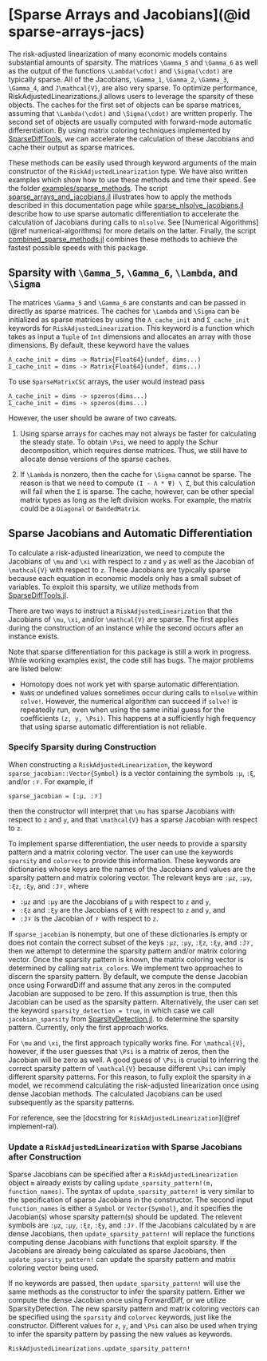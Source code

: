 # [Sparse Arrays and Jacobians](@id sparse-arrays-jacs)
The risk-adjusted linearization of many economic models contains
substantial amounts of sparsity. The matrices ``\Gamma_5``
and ``\Gamma_6`` as well as the output of the functions
``\Lambda(\cdot)`` and ``\Sigma(\cdot)`` are typically sparse.
All of the Jacobians, ``\Gamma_1``, ``\Gamma_2``, ``\Gamma_3``,
``\Gamma_4``, and ``J\mathcal{V}``, are also very sparse.
To optimize performance, RiskAdjustedLinearizations.jl
allows users to leverage the sparsity of these objects.
The caches for the first set of objects can be
sparse matrices, assuming that ``\Lambda(\cdot)`` and ``\Sigma(\cdot)``
are written properly. The second set of objects are usually computed
with forward-mode automatic differentiation. By using matrix coloring techniques
implemented by [SparseDiffTools](https://github.com/JuliaDiff/SparseDiffTools.jl),
we can accelerate the calculation of these Jacobians and cache their output
as sparse matrices.

These methods can be easily used through keyword arguments of the main constructor of the
`RiskAdjustedLinearization` type.
We have also written examples which show how to use these methods and time their speed.
See the folder [examples/sparse_methods](https://github.com/chenwilliam77/RiskAdjustedLinearizations.jl/tree/main/examples/sparse_methods).
The script [sparse\_arrays\_and\_jacobians.jl](https://github.com/chenwilliam77/RiskAdjustedLinearizations.jl/tree/main/examples/sparse_methods/sparse_arrays_and_jacobians.jl)
illustrates how to apply the methods described in this documentation page while
[sparse\_nlsolve\_jacobians.jl](https://github.com/chenwilliam77/RiskAdjustedLinearizations.jl/tree/main/examples/sparse_methods/sparse_nlsolve_jacobians.jl) describe how to use sparse automatic differentiation
to accelerate the calculation of Jacobians during calls to `nlsolve`. See [Numerical Algorithms](@ref numerical-algorithms)
for more details on the latter. Finally, the script
[combined\_sparse\_methods.jl](https://github.com/chenwilliam77/RiskAdjustedLinearizations.jl/tree/main/examples/sparse_methods/combined_sparse_methods.jl) combines these methods to achieve the fastest possible speeds with this package.

## Sparsity with ``\Gamma_5``, ``\Gamma_6``, ``\Lambda``, and ``\Sigma``
The matrices ``\Gamma_5`` and ``\Gamma_6`` are constants and can be passed in directly as
sparse matrices. The caches for ``\Lambda`` and ``\Sigma`` can be initialized as sparse matrices by using
the `Λ_cache_init` and `Σ_cache_init` keywords for `RiskAdjustedLinearization`. This keyword is
a function which takes as input a `Tuple` of `Int` dimensions and allocates an array with
those dimensions. By default, these keyword have the values

```
Λ_cache_init = dims -> Matrix{Float64}(undef, dims...)
Σ_cache_init = dims -> Matrix{Float64}(undef, dims...)
```

To use `SparseMatrixCSC` arrays, the user would instead pass

```
Λ_cache_init = dims -> spzeros(dims...)
Σ_cache_init = dims -> spzeros(dims...)
```

However, the user should be aware of two caveats.

1. Using sparse arrays for caches may not always be faster
for calculating the steady state. To obtain ``\Psi``,
we need to apply the Schur decomposition, which requires dense matrices.
Thus, we still have to allocate dense versions of the sparse caches.

2. If ``\Lambda`` is nonzero, then the cache for ``\Sigma`` cannot be sparse.
The reason is that we need to compute `(I - Λ * Ψ) \ Σ`, but this calculation
will fail when the `Σ` is sparse. The cache, however, can be other special
matrix types as long as the left division works. For example,
the matrix could be a `Diagonal` or `BandedMatrix`.


## Sparse Jacobians and Automatic Differentiation
To calculate a risk-adjusted linearization, we need to compute the Jacobians of ``\mu`` and ``\xi``
with respect to ``z`` and ``y`` as well as the Jacobian of ``\mathcal{V}`` with respect to ``z``.
These Jacobians are typically sparse because each equation in economic models
only has a small subset of variables. To exploit this sparsity, we utilize methods from
[SparseDiffTools.jl](https://github.com/JuliaDiff/SparseDiffTools.jl).

There are two ways to instruct a `RiskAdjustedLinearization` that the Jacobians of ``\mu``, ``\xi``,
and/or ``\mathcal{V}`` are sparse. The first applies during the construction of an instance
while the second occurs after an instance exists.

Note that sparse differentiation for this package is still a work in progress.
While working examples exist, the code still has bugs. The major problems
are listed below:

- Homotopy does not work yet with sparse automatic differentiation.
- `NaN`s or undefined values sometimes occur during calls to `nlsolve` within `solve!`.
  However,  the numerical algorithm can succeed if `solve!` is repeatedly run,
  even when using the same initial guess for the coefficients ``(z, y, \Psi)``. This happens
  at a sufficiently high frequency that using sparse automatic differentiation is not reliable.

### Specify Sparsity during Construction
When constructing a `RiskAdjustedLinearization`, the keyword `sparse_jacobian::Vector{Symbol}`
is a vector containing the symbols `:μ`, `:ξ`, and/or `:𝒱`. For example, if

```
sparse_jacobian = [:μ, :𝒱]
```

then the constructor will interpret that ``\mu`` has sparse Jacobians with respect to ``z`` and ``y``,
and that ``\mathcal{V}`` has a sparse Jacobian with respect to ``z``.

To implement sparse differentiation, the user needs to provide a sparsity pattern and a matrix coloring vector.
The user can use the keywords `sparsity` and `colorvec` to provide this information. These keywords
are dictionaries whose keys are the names of the Jacobians and values are the sparsity pattern and matrix coloring vector.
The relevant keys are `:μz`, `:μy`, `:ξz`, `:ξy`, and `:J𝒱`, where

- `:μz` and `:μy` are the Jacobians of `μ` with respect to ``z`` and ``y``,
- `:ξz` and `:ξy` are the Jacobians of `ξ` with respect to ``z`` and ``y``, and
- `:J𝒱` is the Jacobian of `𝒱` with respect to ``z``.

If `sparse_jacobian` is nonempty, but
one of these dictionaries is empty or does not contain the correct subset of the keys
`:μz`, `:μy`, `:ξz`, `:ξy`, and `:J𝒱`, then we attempt to determine the sparsity pattern
and/or matrix coloring vector. Once the sparsity pattern is known, the matrix coloring
vector is determined by calling `matrix_colors`.
We implement two approaches to discern the sparsity pattern. By default, we compute the dense Jacobian
once using ForwardDiff and assume that any zeros in the computed Jacobian are supposed to be zero. If this
assumption is true, then this Jacobian can be used as the sparsity pattern. Alternatively,
the user can set the keyword `sparsity_detection = true`, in which case we call `jacobian_sparsity`
from [SparsityDetection.jl](https://github.com/SciML/SparsityDetection.jl).
to determine the sparsity pattern. Currently, only the first approach works.

For ``\mu`` and ``\xi``, the first approach typically works fine. For ``\mathcal{V}``, however,
if the user guesses that ``\Psi`` is a matrix of zeros, then the Jacobian will be zero as well.
A good guess of ``\Psi`` is crucial to inferring the correct sparsity pattern of
``\mathcal{V}`` because different ``\Psi`` can imply different sparsity patterns.
For this reason, to fully exploit the sparsity in a model,
we recommend calculating the risk-adjusted linearization once using dense Jacobian methods.
The calculated Jacobians can be used subsequently as the sparsity patterns.


For reference, see the [docstring for `RiskAdjustedLinearization`](@ref implement-ral).

### Update a `RiskAdjustedLinearization` with Sparse Jacobians after Construction
Sparse Jacobians can be specified after a `RiskAdjustedLinearization` object `m` already exists
by calling `update_sparsity_pattern!(m, function_names)`.
The syntax of `update_sparsity_pattern!` is very similar to the specification of
sparse Jacobians in the constructor. The second input `function_names` is either
a `Symbol` or `Vector{Symbol}`, and it specifies the Jacobian(s) whose sparsity pattern(s) should be updated.
The relevent symbols are `:μz`, `:μy`, `:ξz`, `:ξy`, and `:J𝒱`.
If the Jacobians calculated by `m` are dense Jacobians, then `update_sparsity_pattern!`
will replace the functions computing dense Jacobians with functions that exploit sparsity.
If the Jacobians are already being calculated as sparse Jacobians,
then `update_sparsity_pattern!` can update the sparsity pattern and matrix coloring vector
being used.

If no keywords are passed, then `update_sparsity_pattern!` will
use the same methods as the constructor to infer the sparsity pattern. Either
we compute the dense Jacobian once using ForwardDiff, or we utilize SparsityDetection.
The new sparsity pattern and matrix coloring vectors can be specified using the
`sparsity` and `colorvec` keywords, just like the constructor.
Different values for ``z``, ``y``, and ``\Psi`` can also be used
when trying to infer the sparsity pattern by passing the new values as keywords.

```@docs
RiskAdjustedLinearizations.update_sparsity_pattern!
```
